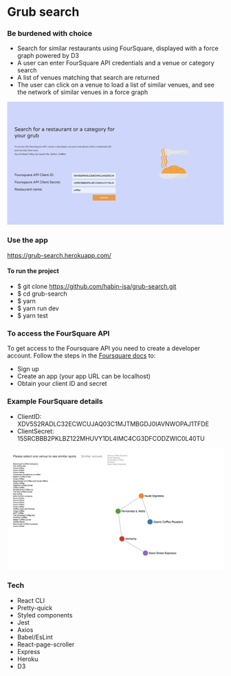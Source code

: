 # Grub search

### Be burdened with choice

- Search for similar restaurants using FourSquare, displayed with a force graph powered by D3
- A user can enter FourSquare API credentials and a venue or category search
- A list of venues matching that search are returned
- The user can click on a venue to load a list of similar venues, and see the network of similar venues in a force graph

![alt text](/src/assets/project-preview.png 'Preview')

### Use the app

https://grub-search.herokuapp.com/

#### To run the project

- \$ git clone https://github.com/habin-isa/grub-search.git
- \$ cd grub-search
- \$ yarn
- \$ yarn run dev
- \$ yarn test

### To access the FourSquare API

To get access to the Foursquare API you need to create a developer account. Follow the steps in the [Foursquare docs](https://developer.foursquare.com/docs/api) to:

- Sign up
- Create an app (your app URL can be localhost)
- Obtain your client ID and secret

### Example FourSquare details

- ClientID: XDV5S2RADLC32ECWCUJAQ03C1MJTMBGDJ0IAVNWOPAJ1TFDE
- ClientSecret: 15SRCBBB2PKLBZ122MHUVY1DL4IMC4CG3DFCODZWIC0L40TU

![alt text](/src/assets/graph-preview.png 'Graph Preview')

### Tech

- React CLI
- Pretty-quick
- Styled components
- Jest
- Axios
- Babel/EsLint
- React-page-scroller
- Express
- Heroku
- D3
